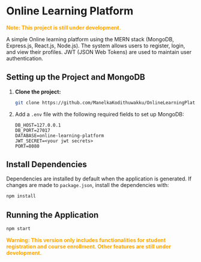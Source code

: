 # Online Learning Platform

<span style="color: orange">**Note: This project is still under development.**</span>

A simple Online learning platform using the MERN stack (MongoDB, Express.js, React.js, Node.js). The system allows users to register, login, and view their profiles. JWT (JSON Web Tokens) are used to maintain user authentication.

## Setting up the Project and MongoDB

1. **Clone the project:**

   ```bash
   git clone https://github.com/ManelkaKodithuwakku/OnlineLearningPlatformBackend
   ```

2. Add a `.env` file with the following required fields to set up MongoDB:

   ```env
   DB_HOST=127.0.0.1
   DB_PORT=27017
   DATABASE=online-learning-platform
   JWT_SECRET=<your jwt secrets>
   PORT=8080
   ```

## Install Dependencies

Dependencies are installed by default when the application is generated. If changes are made to `package.json`, install the dependencies with:

```bash
npm install
```

## Running the Application

```bash
npm start
```

<span style="color: orange">**Warning: This version only includes functionalities for student registration and course enrollment. Other features are still under development.**</span>
